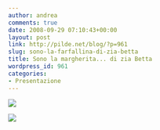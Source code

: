 ```yaml
---
author: andrea
comments: true
date: 2008-09-29 07:10:43+00:00
layout: post
link: http://pilde.net/blog/?p=961
slug: sono-la-farfallina-di-zia-betta
title: Sono la margherita... di zia Betta
wordpress_id: 961
categories:
- Presentazione
---
```


[![](http://pilde.net/blog/wp-content/uploads/2008/09/disegnoziabetta_small.jpg)](http://pilde.net/blog/wp-content/uploads/2008/09/disegnoziabetta_small.jpg)

[![](http://pilde.net/blog/wp-content/uploads/2008/09/marghe.jpg)](http://None)
